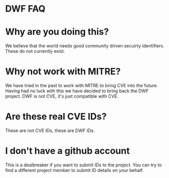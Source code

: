 # DWF FAQ

# Why are you doing this?
We believe that the world needs good community driven secuirty identifiers. These do not currently exist.

# Why not work with MITRE?
We have tried in the past to work with MITRE to bring CVE into the future. Having had no luck with this we have decided to bring back the DWF project. DWF is not CVE, it's just compatible with CVE.

# Are these real CVE IDs?
These are not CVE IDs, these are DWF IDs.

# I don't have a github account
This is a dealbreaker if you want to submit IDs to the project. You can try to find a different project member to submit ID details on your behalf.
